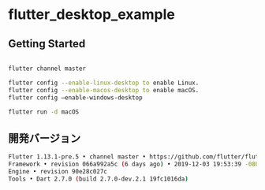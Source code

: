 # flutter_desktop_example


## Getting Started

```bash

flutter channel master

flutter config --enable-linux-desktop to enable Linux.
flutter config --enable-macos-desktop to enable macOS.
flutter config —enable-windows-desktop

flutter run -d macOS

```

## 開発バージョン

```bash 
Flutter 1.13.1-pre.5 • channel master • https://github.com/flutter/flutter.git
Framework • revision 066a992a5c (6 days ago) • 2019-12-03 19:53:39 -0800
Engine • revision 90e28c027c
Tools • Dart 2.7.0 (build 2.7.0-dev.2.1 19fc1016da)

```